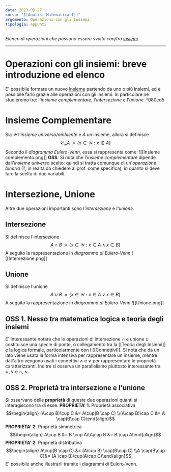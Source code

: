 ```yaml
---
data: 2023-09-27
corso: "[[Analisi Matematica I]]"
argomento: Operazioni con gli Insiemi
tipologia: appunti
---
```

*Elenco di operazioni che possono essere svolte con/tra [insiemi](Teoria%20degli%20Insiemi).*
- - -
# Operazioni con gli insiemi: breve introduzione ed elenco
E' possibile formare un nuovo [insieme](Teoria%20degli%20Insiemi) partendo da uno o più insiemi, ed è possibile farlo grazie alle operazioni con gli insiemi.
In particolare ne studieremo tre: l'*insieme complementare*, l'*intersezione* e l'*unione*. ^080cd5
# Insieme Complementare
Sia $\mathcal{U}$ l'*insieme universo/ambiente* e $A$ un insieme, allora si definisce $$\mathcal{C}_{\mathcal{U}}A := \{x\in \mathcal{U}:x\not\in A\}$$Secondo il *diagramma Eulero-Venn*, essa si rappresenta come:
![[Insieme complemento.png]]
**OSS.** Si nota che l'*insieme complementare* dipende dall'*insieme universo* scelto; quindi si tratta comunque di un'*operazione binaria* (?, in realtà da chiedere al prof. come specifica), in quanto si deve fare la scelta di due variabili. 
# Intersezione, Unione
Altre due operazioni importanti sono *l'intersezione* e *l'unione*.
## Intersezione
Si definisce l'intersezione $$A\cap B := \{x\in\mathcal{U}: x\in A \land x\in B \} $$A seguito la rappresentazione in *diagramma di Eulero-Venn*
![[Intersezione.png]]
## Unione
Si definisce l'unione $$A\cup B := \{x\in\mathcal{U}: x\in A \vee x\in B \} $$A seguito la rappresentazione in *diagramma di Eulero-Venn*
![[Unione.png]]
## OSS 1. Nesso tra matematica logica e teoria degli insiemi
E' interessante notare che le operazioni di intersezione $\cap$ e unione $\cup$ costituisce una specie di ponte, o collegamento tra la [[Teoria degli Insiemi]] e la logica formale, particolarmente con i [[Connettivi]]. 
Si nota che da un lato viene usata la forma intensiva per rappresentare un insieme, mentre dall'altro vengono usati i connettivi $\land$ e $\vee$ per rappresentare le proprietà caratterizzanti. 
Inoltre si osserva un parallelismo piuttosto interessante tra $\cup, \vee$ e $\cap, \land$. 
## OSS 2. Proprietà tra intersezione e l'unione
Si osservano delle **proprietà** di queste due operazioni quanti si interagiscono tra di esse.
**PROPRIETA' 1.** Proprietà associativa $$\begin{align} (A\cup B)\cup C &= A\cup(B \cap C) \\(A\cap B)\cap C &= A \cap(B\cap C)\end{align}$$
**PROPRIETA' 2.** Proprietà simmetrica $$\begin{align} A\cup B &= B \cup A\\A\cap B &= B \cap A\end{align}$$
**PROPRIETA' 2.** Proprietà distributiva $$\begin{align} A\cup(B \cap C) &= (A\cup B) \cap(B\cup C) \\A \cap(B\cup C)&= (A \cap B)\cup(A\cap C)\end{align}$$
E' possibile anche illustrarli tramite i diagrammi di Eulero-Venn.